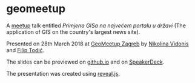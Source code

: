 # geomeetup

A [meetup](https://www.meetup.com/) talk entitled _Primjena GISa na najvećem portalu u državi_ (The application of GIS on the country's largest news site). 

Presented on 28th March 2018 at [GeoMeetup Zagreb](https://www.meetup.com/GeoMeetup-Zagreb/events/249037900/) by [Nikolina Vidonis](https://github.com/nividonis) and [Filip Todić](https://github.com/fitodic).
 
The slides can be previewed on [github.io](https://styria-digital.github.io/geomeetup/) and on [SpeakerDeck](https://speakerdeck.com/fitodic/primjena-gisa-na-najvecem-portalu-u-drzavi).
 
The presentation was created using [reveal.js](https://github.com/hakimel/reveal.js/).
